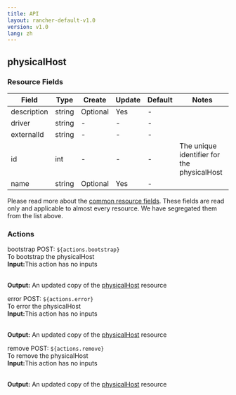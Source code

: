 ```yaml
---
title: API
layout: rancher-default-v1.0
version: v1.0
lang: zh
---
```


## physicalHost



### Resource Fields

Field | Type | Create | Update | Default | Notes
---|---|---|---|---|---
description | string | Optional | Yes | - | 
driver | string | - | - | - | 
externalId | string | - | - | - | 
id | int | - | - | - | The unique identifier for the physicalHost
name | string | Optional | Yes | - | 


Please read more about the [common resource fields]({{site.baseurl}}/rancher/{{page.version}}/{{page.lang}}/api/common/). 
These fields are read only and applicable to almost every resource. We have segregated them from the list above.








### Actions

<div class="action">
<span class="header">
bootstrap
<span class="headerright">POST:  <code>${actions.bootstrap}</code></span></span>
<div class="action-contents">
To bootstrap the physicalHost
<br>

<span class="input">
<strong>Input:</strong>This action has no inputs</span>
<br>

<br>


<span class="output"><strong>Output:</strong> An updated copy of the <a href="/rancher/api/api-resources/physicalHost/">physicalHost</a> resource</span>
</div>
</div>

<div class="action">
<span class="header">
error
<span class="headerright">POST:  <code>${actions.error}</code></span></span>
<div class="action-contents">
To error the physicalHost
<br>

<span class="input">
<strong>Input:</strong>This action has no inputs</span>
<br>

<br>


<span class="output"><strong>Output:</strong> An updated copy of the <a href="/rancher/api/api-resources/physicalHost/">physicalHost</a> resource</span>
</div>
</div>

<div class="action">
<span class="header">
remove
<span class="headerright">POST:  <code>${actions.remove}</code></span></span>
<div class="action-contents">
To remove the physicalHost
<br>

<span class="input">
<strong>Input:</strong>This action has no inputs</span>
<br>

<br>


<span class="output"><strong>Output:</strong> An updated copy of the <a href="/rancher/api/api-resources/physicalHost/">physicalHost</a> resource</span>
</div>
</div>

